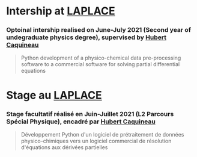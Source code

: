 # Intership at [LAPLACE](http://www.laplace.univ-tlse.fr/)
### Optoinal intership realised on June-July 2021 (Second year of undegraduate physics degree), supervised by [Hubert Caquineau](http://www.laplace.univ-tlse.fr/CAQUINEAU-Hubert)

> Python development of a physico-chemical data pre-processing software to a commercial software for solving partial differential equations

# Stage au [LAPLACE](http://www.laplace.univ-tlse.fr/)
### Stage facultatif réalisé en Juin-Juillet 2021 (L2 Parcours Spécial Physique), encadré par [Hubert Caquineau](http://www.laplace.univ-tlse.fr/CAQUINEAU-Hubert)

> Développement Python d'un logiciel de prétraitement de données physico-chimiques vers un logiciel commercial de résolution d'équations aux dérivées partielles
